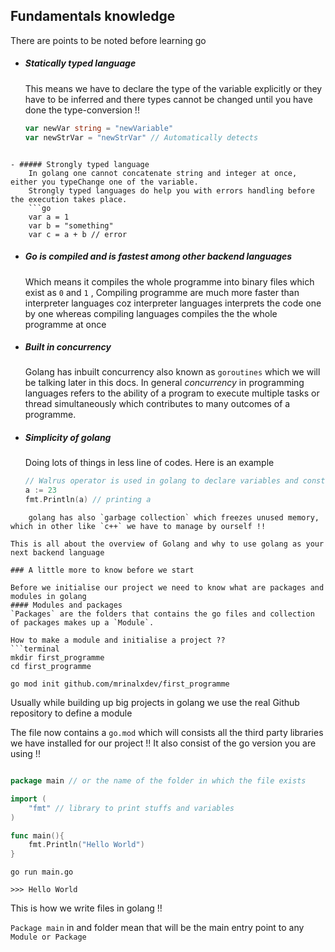 ## Fundamentals knowledge 
There are points to be noted before learning go 
- ##### Statically typed language 
	This means we have to declare the type of the variable explicitly or they have to be inferred and there types cannot be changed until you have done the type-conversion !!
	```go
	var newVar string = "newVariable"
	var newStrVar = "newStrVar" // Automatically detects 
```

- ##### Strongly typed language
	In golang one cannot concatenate string and integer at once, either you typeChange one of the variable.
	Strongly typed languages do help you with errors handling before the execution takes place. 
	```go
	var a = 1
	var b = "something"
	var c = a + b // error
```

- ##### Go is compiled and is fastest among other backend languages
	Which means it compiles the whole programme into binary files which exist as `0` and `1` , Compiling programme are much more faster than interpreter languages coz interpreter languages interprets the code one by one whereas compiling languages compiles the the whole programme at once

- ##### Built in concurrency 
	Golang has inbuilt concurrency also known as `goroutines` which we will be talking later in this docs. 
	In general *concurrency* in programming languages refers to the ability of a program to execute multiple tasks or thread simultaneously which contributes to many outcomes of a programme.

- ##### Simplicity of golang
	Doing lots of things in less line of codes. Here is an example 
	```go
	// Walrus operator is used in golang to declare variables and constants in more efficient way
	a := 23
	fmt.Println(a) // printing a 
```
	golang has also `garbage collection` which freezes unused memory, which in other like `c++` we have to manage by ourself !!

This is all about the overview of Golang and why to use golang as your next backend language 

### A little more to know before we start 

Before we initialise our project we need to know what are packages and modules in golang
#### Modules and packages 
`Packages` are the folders that contains the go files and collection of packages makes up a `Module`.

How to make a module and initialise a project ??
```terminal
mkdir first_programme
cd first_programme

go mod init github.com/mrinalxdev/first_programme
```

Usually while building up big projects in golang we use the real Github repository to define a module

The file now contains a `go.mod` which will consists all the third party libraries we have installed for our project !! It also consist of the go version you are using !!

```go

package main // or the name of the folder in which the file exists

import (
	"fmt" // library to print stuffs and variables
)

func main(){
	fmt.Println("Hello World")
}
```

```Terminal
go run main.go

>>> Hello World
```

This is how we write files in golang !!

`Package main` in and folder mean that will be the main entry point to any `Module or Package` 